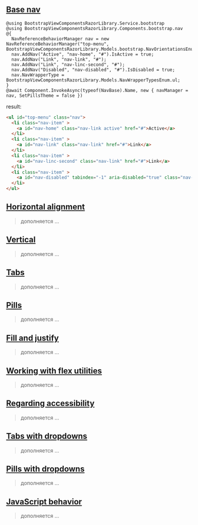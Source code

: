 ## [Base nav](https://getbootstrap.com/docs/4.3/components/navs/#base-nav)
```cshtml
@using BootstrapViewComponentsRazorLibrary.Service.bootstrap
@using BootstrapViewComponentsRazorLibrary.Components.bootstrap.nav
@{
  NavReferenceBehaviorManager nav = new NavReferenceBehaviorManager("top-menu", BootstrapViewComponentsRazorLibrary.Models.bootstrap.NavOrientationsEnum.HorizontallyLeftAligned);
  nav.AddNav("Active", "nav-home", "#").IsActive = true;
  nav.AddNav("Link", "nav-link", "#");
  nav.AddNav("Link", "nav-linc-second", "#");
  nav.AddNav("Disabled", "nav-disabled", "#").IsDisabled = true;
  nav.NavWrapperType = BootstrapViewComponentsRazorLibrary.Models.NavWrapperTypesEnum.ul;
}
@await Component.InvokeAsync(typeof(NavBase).Name, new { navManager = nav, SetPillsTheme = false })
```
result:
```html
<ul id="top-menu" class="nav">
  <li class="nav-item" >
    <a id="nav-home" class="nav-link active" href="#">Active</a>
  </li>
  <li class="nav-item" >
    <a id="nav-link" class="nav-link" href="#">Link</a>
  </li>
  <li class="nav-item" >
    <a id="nav-linc-second" class="nav-link" href="#">Link</a>
  </li>
  <li class="nav-item" >
    <a id="nav-disabled" tabindex="-1" aria-disabled="true" class="nav-link disabled" href="#">Disabled</a>
  </li>
</ul>
```

## [Horizontal alignment](https://getbootstrap.com/docs/4.3/components/navs/#horizontal-alignment)
> дополняется ...

## [Vertical](https://getbootstrap.com/docs/4.3/components/navs/#vertical)
> дополняется ...

## [Tabs](https://getbootstrap.com/docs/4.3/components/navs/#tabs)
> дополняется ...

## [Pills](https://getbootstrap.com/docs/4.3/components/navs/#pills)
> дополняется ...

## [Fill and justify](https://getbootstrap.com/docs/4.3/components/navs/#fill-and-justify)
> дополняется ...

## [Working with flex utilities](https://getbootstrap.com/docs/4.3/components/navs/#working-with-flex-utilities)
> дополняется ...

## [Regarding accessibility](https://getbootstrap.com/docs/4.3/components/navs/#regarding-accessibility)
> дополняется ...

## [Tabs with dropdowns](https://getbootstrap.com/docs/4.3/components/navs/#tabs-with-dropdowns)
> дополняется ...

## [Pills with dropdowns](https://getbootstrap.com/docs/4.3/components/navs/#pills-with-dropdowns)
> дополняется ...

## [JavaScript behavior](https://getbootstrap.com/docs/4.3/components/navs/#javascript-behavior)
> дополняется ...
